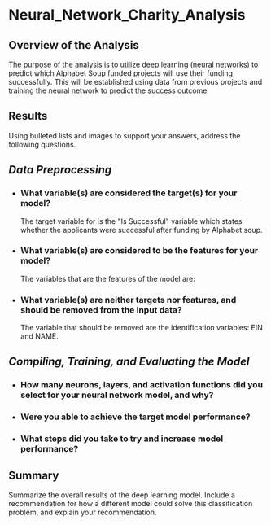# Neural_Network_Charity_Analysis

## <b>Overview of the Analysis</b>
The purpose of the analysis is to utilize deep learning (neural networks) to predict which Alphabet Soup funded projects will use their funding successfully.  This will be established using data from previous projects and training the neural network to predict the success outcome.


## <b>Results</b>

Using bulleted lists and images to support your answers, address the following questions.

## *Data Preprocessing*
- ### What variable(s) are considered the target(s) for your model?
    The target variable for is the "Is Successful" variable which states whether the applicants were successful after funding by Alphabet soup.
    

- ### What variable(s) are considered to be the features for your model?
    The variables that are the features of the model are:


- ### What variable(s) are neither targets nor features, and should be removed from the input data?
    The variable that should be removed are the identification variables: EIN and NAME.


## *Compiling, Training, and Evaluating the Model*

- ### How many neurons, layers, and activation functions did you select for your neural network model, and why?


- ### Were you able to achieve the target model performance?


- ### What steps did you take to try and increase model performance?


## <b>Summary</b>
Summarize the overall results of the deep learning model. Include a recommendation for how a different model could solve this classification problem, and explain your recommendation.

